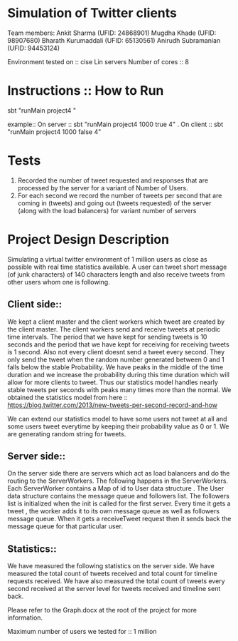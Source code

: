 Simulation of Twitter clients
==============================

Team members: 
Ankit Sharma (UFID: 24868901) 
Mugdha Khade (UFID: 98907680) 
Bharath Kurumaddali (UFID: 65130561) 
Anirudh Subramanian (UFID: 94453124) 

Environment tested on :: cise Lin servers Number of cores :: 8

Instructions :: How to Run 
===========================

sbt "runMain project4 <numberOfUsers> <isServer> <numberOfLoadBalancers>"

example:: On server :: sbt "runMain project4 1000 true 4" . On client :: sbt "runMain project4 1000 false 4"

Tests
=====

1.	Recorded the number of tweet requested and responses that are processed by the server for a variant of Number of Users. 
2.	For each second we record the number of tweets per second that are coming in (tweets) and going out (tweets requested) of the server (along with the load balancers)
	for variant number of servers
	
	
Project Design Description
==========================

Simulating a virtual twitter environment of 1 million users as close as possible with real 
time statistics available. A user can tweet short message (of junk characters) of 140 
characters length and also receive tweets from other users whom one is following.

Client side::
-------------

We kept a client master and the client workers which tweet are created by the client master. The client workers send and receive tweets at periodic time intervals.
The period that we have kept for sending tweets is 10 seconds and the period that we have kept for receiving for receiving tweets is 1 second. 
Also not every client doesnt send a tweet every second. They only send the tweet when the random number generated between 0 and 1 falls below the stable Probability.
We have peaks in the middle of the time duration and we increase the probability during this time duration which will allow for more clients to tweet.
Thus our statistics model handles nearly stable tweets per seconds with peaks many times more than the normal. 
We obtained the statistics model from here :: https://blog.twitter.com/2013/new-tweets-per-second-record-and-how


We can extend our statistics model to have some users not tweet at all and some users tweet everytime by keeping their probability value as 0 or 1. 
We are generating random string for tweets.

Server side::
-------------

On the server side there are servers which act as load balancers and do the routing to the ServerWorkers.
The following happens in the ServerWorkers.
Each ServerWorker contains a Map of id to User data structure . The User data structure contains the message queue and followers list.
The followers list is initialized when the init is called for the first server. Every time it gets a tweet , the worker adds it to its own
message queue as well as followers message queue.
When it gets a receiveTweet request then it sends back the message queue for that particular user.

Statistics::
------------

We have measured the following statistics on the server side. 
We have measured the total count of tweets received and total count for timeline requests received.
We have also measured the total count of tweets every second received at the server level for tweets received and timeline sent back.

Please refer to the Graph.docx at the root of the project for more information.



Maximum number of users we tested for :: 1 million

